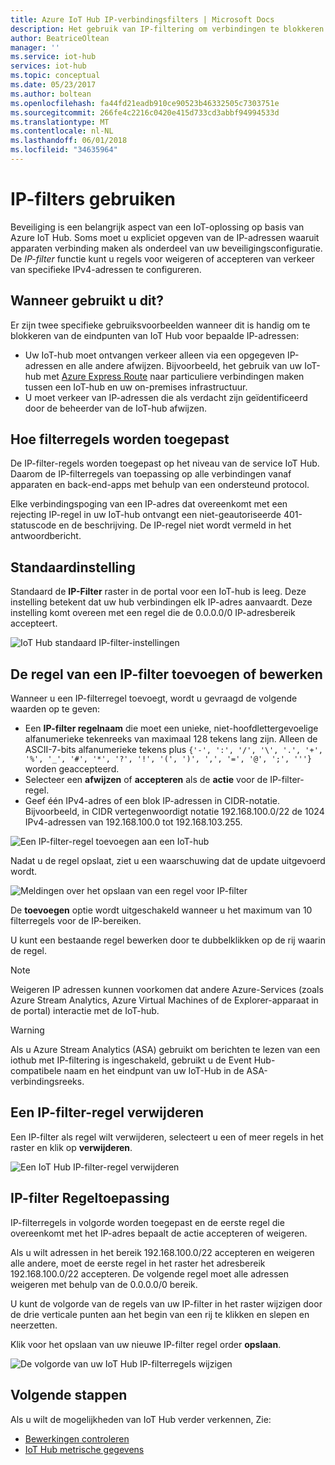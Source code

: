 ```yaml
---
title: Azure IoT Hub IP-verbindingsfilters | Microsoft Docs
description: Het gebruik van IP-filtering om verbindingen te blokkeren van specifieke IP-adressen voor uw Azure-IoT-hub. U kunt de verbindingen van afzonderlijke of bereiken van IP-adressen blokkeren.
author: BeatriceOltean
manager: ''
ms.service: iot-hub
services: iot-hub
ms.topic: conceptual
ms.date: 05/23/2017
ms.author: boltean
ms.openlocfilehash: fa44fd21eadb910ce90523b46332505c7303751e
ms.sourcegitcommit: 266fe4c2216c0420e415d733cd3abbf94994533d
ms.translationtype: MT
ms.contentlocale: nl-NL
ms.lasthandoff: 06/01/2018
ms.locfileid: "34635964"
---
```

# <a name="use-ip-filters"></a>IP-filters gebruiken

Beveiliging is een belangrijk aspect van een IoT-oplossing op basis van Azure IoT Hub. Soms moet u expliciet opgeven van de IP-adressen waaruit apparaten verbinding maken als onderdeel van uw beveiligingsconfiguratie. De _IP-filter_ functie kunt u regels voor weigeren of accepteren van verkeer van specifieke IPv4-adressen te configureren.

## <a name="when-to-use"></a>Wanneer gebruikt u dit?

Er zijn twee specifieke gebruiksvoorbeelden wanneer dit is handig om te blokkeren van de eindpunten van IoT Hub voor bepaalde IP-adressen:

- Uw IoT-hub moet ontvangen verkeer alleen via een opgegeven IP-adressen en alle andere afwijzen. Bijvoorbeeld, het gebruik van uw IoT-hub met [Azure Express Route] naar particuliere verbindingen maken tussen een IoT-hub en uw on-premises infrastructuur.
- U moet verkeer van IP-adressen die als verdacht zijn geïdentificeerd door de beheerder van de IoT-hub afwijzen.

## <a name="how-filter-rules-are-applied"></a>Hoe filterregels worden toegepast

De IP-filter-regels worden toegepast op het niveau van de service IoT Hub. Daarom de IP-filterregels van toepassing op alle verbindingen vanaf apparaten en back-end-apps met behulp van een ondersteund protocol.

Elke verbindingspoging van een IP-adres dat overeenkomt met een rejecting IP-regel in uw IoT-hub ontvangt een niet-geautoriseerde 401-statuscode en de beschrijving. De IP-regel niet wordt vermeld in het antwoordbericht.

## <a name="default-setting"></a>Standaardinstelling

Standaard de **IP-Filter** raster in de portal voor een IoT-hub is leeg. Deze instelling betekent dat uw hub verbindingen elk IP-adres aanvaardt. Deze instelling komt overeen met een regel die de 0.0.0.0/0 IP-adresbereik accepteert.

![IoT Hub standaard IP-filter-instellingen][img-ip-filter-default]

## <a name="add-or-edit-an-ip-filter-rule"></a>De regel van een IP-filter toevoegen of bewerken

Wanneer u een IP-filterregel toevoegt, wordt u gevraagd de volgende waarden op te geven:

- Een **IP-filter regelnaam** die moet een unieke, niet-hoofdlettergevoelige alfanumerieke tekenreeks van maximaal 128 tekens lang zijn. Alleen de ASCII-7-bits alfanumerieke tekens plus `{'-', ':', '/', '\', '.', '+', '%', '_', '#', '*', '?', '!', '(', ')', ',', '=', '@', ';', '''}` worden geaccepteerd.
- Selecteer een **afwijzen** of **accepteren** als de **actie** voor de IP-filter-regel.
- Geef één IPv4-adres of een blok IP-adressen in CIDR-notatie. Bijvoorbeeld, in CIDR vertegenwoordigt notatie 192.168.100.0/22 de 1024 IPv4-adressen van 192.168.100.0 tot 192.168.103.255.

![Een IP-filter-regel toevoegen aan een IoT-hub][img-ip-filter-add-rule]

Nadat u de regel opslaat, ziet u een waarschuwing dat de update uitgevoerd wordt.

![Meldingen over het opslaan van een regel voor IP-filter][img-ip-filter-save-new-rule]

De **toevoegen** optie wordt uitgeschakeld wanneer u het maximum van 10 filterregels voor de IP-bereiken.

U kunt een bestaande regel bewerken door te dubbelklikken op de rij waarin de regel.

> [!NOTE]
> Weigeren IP adressen kunnen voorkomen dat andere Azure-Services (zoals Azure Stream Analytics, Azure Virtual Machines of de Explorer-apparaat in de portal) interactie met de IoT-hub.

> [!WARNING]
> Als u Azure Stream Analytics (ASA) gebruikt om berichten te lezen van een iothub met IP-filtering is ingeschakeld, gebruikt u de Event Hub-compatibele naam en het eindpunt van uw IoT-Hub in de ASA-verbindingsreeks.

## <a name="delete-an-ip-filter-rule"></a>Een IP-filter-regel verwijderen

Een IP-filter als regel wilt verwijderen, selecteert u een of meer regels in het raster en klik op **verwijderen**.

![Een IoT Hub IP-filter-regel verwijderen][img-ip-filter-delete-rule]

## <a name="ip-filter-rule-evaluation"></a>IP-filter Regeltoepassing

IP-filterregels in volgorde worden toegepast en de eerste regel die overeenkomt met het IP-adres bepaalt de actie accepteren of weigeren.

Als u wilt adressen in het bereik 192.168.100.0/22 accepteren en weigeren alle andere, moet de eerste regel in het raster het adresbereik 192.168.100.0/22 accepteren. De volgende regel moet alle adressen weigeren met behulp van de 0.0.0.0/0 bereik.

U kunt de volgorde van de regels van uw IP-filter in het raster wijzigen door de drie verticale punten aan het begin van een rij te klikken en slepen en neerzetten.

Klik voor het opslaan van uw nieuwe IP-filter regel order **opslaan**.

![De volgorde van uw IoT Hub IP-filterregels wijzigen][img-ip-filter-rule-order]

## <a name="next-steps"></a>Volgende stappen

Als u wilt de mogelijkheden van IoT Hub verder verkennen, Zie:

- [Bewerkingen controleren][lnk-monitor]
- [IoT Hub metrische gegevens][lnk-metrics]

<!-- Images -->
[img-ip-filter-default]: ./media/iot-hub-ip-filtering/ip-filter-default.png
[img-ip-filter-add-rule]: ./media/iot-hub-ip-filtering/ip-filter-add-rule.png
[img-ip-filter-save-new-rule]: ./media/iot-hub-ip-filtering/ip-filter-save-new-rule.png
[img-ip-filter-delete-rule]: ./media/iot-hub-ip-filtering/ip-filter-delete-rule.png
[img-ip-filter-rule-order]: ./media/iot-hub-ip-filtering/ip-filter-rule-order.png


<!-- Links -->

[IoT Hub developer guide]: iot-hub-devguide.md
[Azure Express Route]:  https://azure.microsoft.com/documentation/articles/expressroute-faqs/#supported-services

[lnk-monitor]: iot-hub-operations-monitoring.md
[lnk-metrics]: iot-hub-metrics.md
